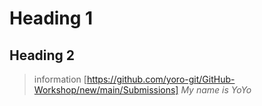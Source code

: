 # Heading 1
## Heading 2

> information
[https://github.com/yoro-git/GitHub-Workshop/new/main/Submissions]
*My name is YoYo*
